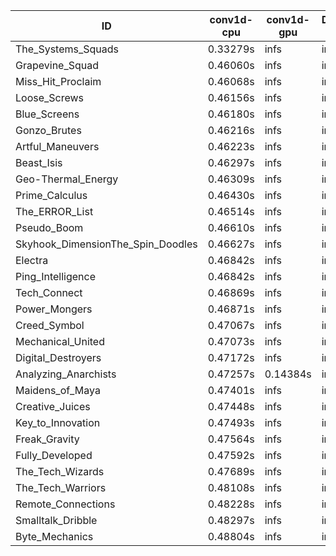 |ID|conv1d-cpu|conv1d-gpu|DWSPConv2D-gpu|gemm-gpu|avg|
|-|-|-|-|-|-|
|The_Systems_Squads|0.33279s|infs|infs|4.47670s|infs|
|Grapevine_Squad|0.46060s|infs|infs|4.42148s|infs|
|Miss_Hit_Proclaim|0.46068s|infs|infs|4.41606s|infs|
|Loose_Screws|0.46156s|infs|infs|4.41578s|infs|
|Blue_Screens|0.46180s|infs|infs|4.44963s|infs|
|Gonzo_Brutes|0.46216s|infs|infs|4.43296s|infs|
|Artful_Maneuvers|0.46223s|infs|infs|4.58416s|infs|
|Beast_Isis|0.46297s|infs|infs|4.43311s|infs|
|Geo-Thermal_Energy|0.46309s|infs|infs|4.47236s|infs|
|Prime_Calculus|0.46430s|infs|infs|4.50303s|infs|
|The_ERROR_List|0.46514s|infs|infs|4.45142s|infs|
|Pseudo_Boom|0.46610s|infs|infs|4.45357s|infs|
|Skyhook_DimensionThe_Spin_Doodles|0.46627s|infs|infs|4.48237s|infs|
|Electra|0.46842s|infs|infs|4.46969s|infs|
|Ping_Intelligence|0.46842s|infs|infs|4.51847s|infs|
|Tech_Connect|0.46869s|infs|infs|4.48914s|infs|
|Power_Mongers|0.46871s|infs|infs|4.48730s|infs|
|Creed_Symbol|0.47067s|infs|infs|4.46177s|infs|
|Mechanical_United|0.47073s|infs|infs|4.50519s|infs|
|Digital_Destroyers|0.47172s|infs|infs|4.53111s|infs|
|Analyzing_Anarchists|0.47257s|0.14384s|infs|4.47812s|infs|
|Maidens_of_Maya|0.47401s|infs|infs|4.47455s|infs|
|Creative_Juices|0.47448s|infs|infs|4.50417s|infs|
|Key_to_Innovation|0.47493s|infs|infs|4.43630s|infs|
|Freak_Gravity|0.47564s|infs|infs|4.50037s|infs|
|Fully_Developed|0.47592s|infs|infs|4.48548s|infs|
|The_Tech_Wizards|0.47689s|infs|infs|4.46410s|infs|
|The_Tech_Warriors|0.48108s|infs|infs|4.48917s|infs|
|Remote_Connections|0.48228s|infs|infs|4.48719s|infs|
|Smalltalk_Dribble|0.48297s|infs|infs|4.69737s|infs|
|Byte_Mechanics|0.48804s|infs|infs|4.43303s|infs|
